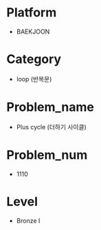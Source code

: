 # Platform

* BAEKJOON

# Category

* loop (반복문)

# Problem_name

* Plus cycle (더하기 사이클)

# Problem_num

* 1110

# Level

* Bronze I
